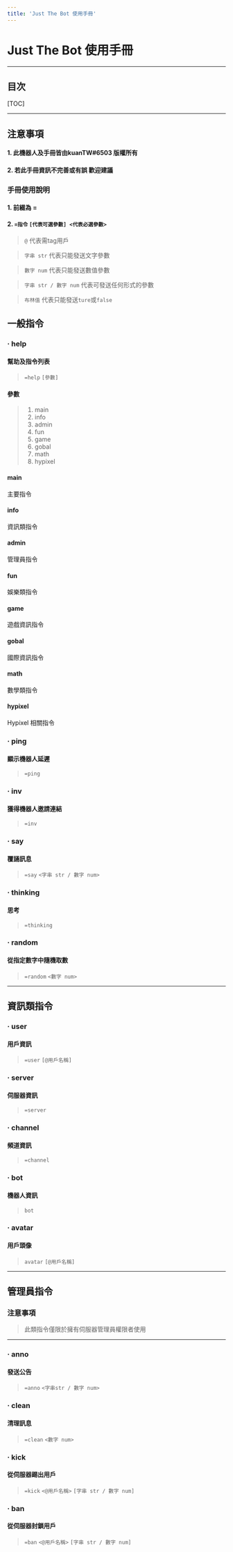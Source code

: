 ```yaml
---
title: 'Just The Bot 使用手冊'
---
```


#  **Just The Bot 使用手冊**
---

## 目次

[TOC]


---
## 注意事項
#### 1. 此機器人及手冊皆由kuanTW#6503 版權所有
#### 2. 若此手冊資訊不完善或有誤 歡迎建議
### 手冊使用說明
#### 1. 前綴為 =
#### 2. `=指令` `[代表可選參數] <代表必選參數>`
> `@` 代表需tag用戶

> `字串 str` 代表只能發送文字參數

> `數字 num` 代表只能發送數值參數

> `字串 str / 數字 num` 代表可發送任何形式的參數

> `布林值` 代表只能發送`ture`或`false` 


一般指令
---


### ‧ help 
#### 幫助及指令列表
> `=help` `[參數]`
#### 參數
> 1. main
> 2. info
> 3. admin
> 4. fun
> 5. game
> 6. gobal
> 7. math
> 8. hypixel
#### main
主要指令
#### info
資訊類指令
#### admin
管理員指令
#### fun
娛樂類指令
#### game
遊戲資訊指令
#### gobal
國際資訊指令
#### math
數學類指令
#### hypixel
Hypixel 相關指令
### · ping
#### 顯示機器人延遲
> `=ping`
### · inv
#### 獲得機器人邀請連結
> `=inv`
### · say
#### 覆誦訊息
> `=say` `<字串 str / 數字 num>`
### · thinking
#### 思考
> `=thinking`
### · random
#### 從指定數字中隨機取數
> `=random` `<數字 num>`

---
資訊類指令
---
### · user
#### 用戶資訊
> `=user` `[@用戶名稱]`
### · server
#### 伺服器資訊
> `=server`
### · channel
#### 頻道資訊
> `=channel`
### · bot
#### 機器人資訊
> `bot`
### · avatar
#### 用戶頭像
> `avatar` `[@用戶名稱]`
---

管理員指令
---
### 注意事項
> 此類指令僅限於擁有伺服器管理員權限者使用
---
### · anno
#### 發送公告
> `=anno` `<字串str / 數字 num>`
### · clean
#### 清理訊息
> `=clean` `<數字 num>`
### · kick
#### 從伺服器踢出用戶
> `=kick` `<@用戶名稱>` `[字串 str / 數字 num]`
### · ban
#### 從伺服器封鎖用戶
> `=ban` `<@用戶名稱>` `[字串 str / 數字 num]`



